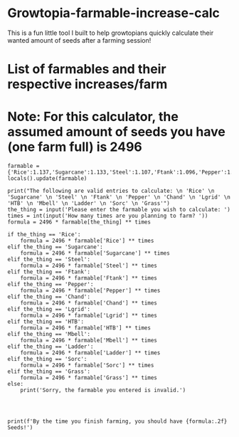 # Growtopia-farmable-increase-calc
This is a fun little tool I built to help growtopians quickly calculate their wanted amount of seeds after a farming session!

# List of farmables and their respective increases/farm

# Note: For this calculator, the assumed amount of seeds you have (one farm full) is 2496
```
farmable = {'Rice':1.137,'Sugarcane':1.133,'Steel':1.107,'Ftank':1.096,'Pepper':1.090,'Chand':1.063,'Lgrid':1.072,'HTB':1.072,'Mbell':1.060,'Ladder':1.280,'Sorc':1.063,'Grass':1.990}
locals().update(farmable)

print("The following are valid entries to calculate: \n 'Rice' \n 'Sugarcane' \n 'Steel' \n 'Ftank' \n 'Pepper' \n 'Chand' \n 'Lgrid' \n 'HTB' \n 'Mbell' \n 'Ladder' \n 'Sorc' \n 'Grass'")
the_thing = input('Please enter the farmable you wish to calculate: ')
times = int(input('How many times are you planning to farm? '))
formula = 2496 * farmable[the_thing] ** times

if the_thing == 'Rice':
	formula = 2496 * farmable['Rice'] ** times
elif the_thing == 'Sugarcane':
	formula = 2496 * farmable['Sugarcane'] ** times
elif the_thing == 'Steel':
	formula = 2496 * farmable['Steel'] ** times	
elif the_thing == 'Ftank':
	formula = 2496 * farmable['Ftank'] ** times
elif the_thing == 'Pepper':
	formula = 2496 * farmable['Pepper'] ** times
elif the_thing == 'Chand':
	formula = 2496 * farmable['Chand'] ** times
elif the_thing == 'Lgrid':
	formula = 2496 * farmable['Lgrid'] ** times
elif the_thing == 'HTB':
	formula = 2496 * farmable['HTB'] ** times
elif the_thing == 'Mbell':
	formula = 2496 * farmable['Mbell'] ** times
elif the_thing == 'Ladder':
	formula = 2496 * farmable['Ladder'] ** times
elif the_thing == 'Sorc':
	formula = 2496 * farmable['Sorc'] ** times
elif the_thing == 'Grass':
	formula = 2496 * farmable['Grass'] ** times
else:
	print('Sorry, the farmable you entered is invalid.')




print(f'By the time you finish farming, you should have {formula:.2f} Seeds!')
```
